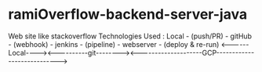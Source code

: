 # ramiOverflow-backend-server-java
Web site like stackoverflow
 Technologies Used
  : Local - (push/PR) - gitHub - (webhook) - jenkins - (pipeline) - webserver - (deploy & re-run)
    <------Local----><----------git--------><--------------------GCP---------------------------->
